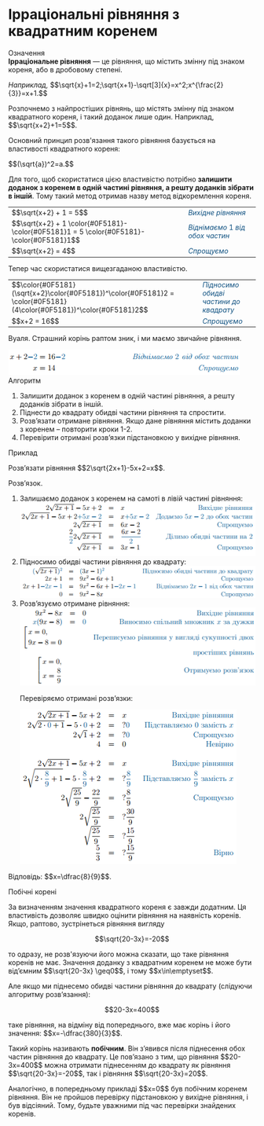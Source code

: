 # Iррацiональнi рiвняння з квадратним коренем

<div class="space">
<div class="eoz-wrap">
<span class="eoz">Означення</span>
<div class="eoz-text">
<b>Ірраціональне рівняння</b> — це рівняння, що містить змінну під знаком кореня, або в дробовому степені.
</div>
</div>
</div>

<p><i>Наприклад,</i> $$\sqrt{x}+1=2;\sqrt{x+1}-\sqrt[3]{x}=x^2;x^{\frac{2}{3}}=x+1.$$</p>

<p>Розпочнемо з найпростіших рівнянь, що містять змінну під знаком квадратного кореня, і такий доданок лише один. Наприклад, $$\sqrt{x+2}+1=5$$.</p>

<p>Основний принцип розв'язання такого рівняння базується на властивості квадратного кореня:</p>

<p>$$(\sqrt{a})^2=a.$$</p>

<p>Для того, щоб скористатися цією властивістю потрібно <b>залишити доданок з коренем в одній частині рівняння, а решту доданків зібрати в іншій</b>. Тому такий метод отримав назву метод відкоремлення кореня.</p>

<table style="border: none;" class="none">
<tr>
<td>$$\sqrt{x+2} + 1 = 5$$</td>
<td><i><font color="0F5181">Вихідне рівняння</font></i></td>
</tr>
<tr>
<td>$$\sqrt{x+2} + 1 \color{#0F5181}- \color{#0F5181}1 = 5 \color{#0F5181}- \color{#0F5181}1$$</td>
<td><font color="0F5181"><i>Віднімаємо</i> 1 <i>від обох частин</i></font></td>
</tr>
<tr>
<td>$$\sqrt{x+2} = 4$$</td>
<td><font color="0F5181"><i>Спрощуємо</i></font></td>
</tr>
</table>

<p>Тепер час скористатися вищезгаданою властивістю.</p>

<table style="border: none;" class="none">
<tr>
<td>$$\color{#0F5181}(\sqrt{x+2}\color{#0F5181})^\color{#0F5181}2 = \color{#0F5181}(4\color{#0F5181})^\color{#0F5181}2$$</td>
<td><i><font color="0F5181">Підносимо обидві частини до квадрату</font></i></td>
</tr>
<tr>
<td>$$x+2 = 16$$</td>
<td><font color="0F5181"><i>Спрощуємо</i></font></td>
</tr>
</table>

<p>Вуаля. Страшний корінь раптом зник, і ми маємо звичайне рівняння.</p>

<img src="pic_e4.png">

<div class="space">
<div class="alg-wrap">
<span class="alg">Алгоритм</span>
<div class="alg-text">
<ol>
<li>Залишити доданок з коренем в одній частині рівняння, а решту доданків зібрати в іншій.</li>
<li>Піднести до квадрату обидві частини рівняння та спростити.</li>
<li>Розв’язати отримане рівняння. Якщо дане рівняння містить доданки з коренем – повторити кроки 1-2.</li>
<li>Перевірити отримані розв’язки підстановкою у вихідне рівняння.</li>
</ol>
</div>
</div>
</div>

<div class="space">
<div class="task-wrap">
<span class="task">Приклад</span>
<div class="task-text">
<p>Розв’язати рівняння $$2\sqrt{2x+1}-5x+2=x$$.</p>
<p>Розв’язок.</p>
<ol>
<li>Залишаємо доданок з коренем на самоті в лівій частині рівняння:</li>
<img src="pic_e5.png">
<li>Підносимо обидві частини рівняння до квадрату:</li>
<img src="pic_e6.png">
<li>Розв’язуємо отримане рівняння:</li>
<img src="pic_e7.png">
<p>Перевіряємо отримані розв’язки:</p>
<img src="pic_e8.png">
</ol>
<p>Відповідь: $$x=\dfrac{8}{9}$$.</p>
</div>
</div>
</div>


<div class="space">
<div class="ebio-wrap">
<span class="ebio">Побічні корені</span>
<div class="ebio-text">
<p>За визначенням значення квадратного кореня є завжди додатним. Ця властивість дозволяє швидко оцінити рівняння на наявність коренів. Якщо, раптово, зустрінеться рівняння вигляду</p>
<p align="center">$$\sqrt{20-3x}=-20$$</p>
<p>то одразу, не розв'язуючи його можна сказати, що таке рівняння коренів не має. Значення доданку з квадратним коренем не може бути від’ємним $$\sqrt{20-3x} \geq0$$, і тому $$x\in\emptyset$$.</p>
<p>Але якщо ми піднесемо обидві частини рівняння до квадрату (слідуючи алгоритму розв’язання):</p>
<p align="center">$$20-3x=400$$</p>
<p>таке рівняння, на відміну від попереднього, вже має корінь і його значення: $$x=-\dfrac{380}{3}$$.</p>
<p>Такий корінь називають <b>побічним</b>. Він з’явився після піднесення обох частин рівняння до квадрату. Це пов’язано з тим, що рівняння $$20-3x=400$$ можна отримати піднесенням до квадрату як рівняння $$\sqrt{20-3x}=-20$$, так і рівняння $$\sqrt{20-3x}=20$$.</p>
<p>Аналогічно, в попередньому прикладі $$x=0$$ був побічним коренем рівняння. Він не пройшов перевірку підстановкою у вихідне рівняння, і був відсіяний. Тому, будьте уважними під час перевірки знайдених коренів.</p>
</div>
</div>
</div>

